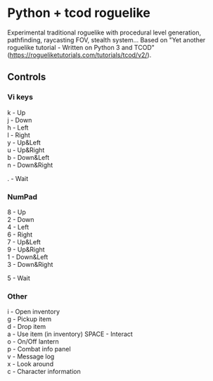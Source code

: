 
# Python + tcod roguelike


Experimental traditional roguelike with procedural level generation, pathfinding, raycasting FOV, stealth system... Based on "Yet another roguelike tutorial - Written on Python 3 and TCOD" (https://rogueliketutorials.com/tutorials/tcod/v2/).

## Controls

### Vi keys
k - Up<br />
j - Down<br />
h - Left<br />
l - Right<br />
y - Up&Left<br />
u - Up&Right<br />
b - Down&Left<br />
n - Down&Right<br />

. - Wait<br />

### NumPad
8 - Up<br />
2 - Down<br />
4 - Left<br />
6 - Right<br />
7 - Up&Left<br />
9 - Up&Right<br />
1 - Down&Left<br />
3 - Down&Right<br />

5 - Wait<br />

### Other
i - Open inventory<br />
g - Pickup item<br />
d - Drop item<br />
a - Use item (in inventory)
SPACE - Interact<br />
o - On/Off lantern<br />
p - Combat info panel<br />
v - Message log<br />
x - Look around<br />
c - Character information
